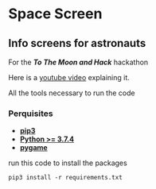 # Space Screen
## Info screens for astronauts
For the ***To The Moon and Hack*** hackathon

Here is a [youtube video](https://tothemoonandhack.devpost.com/?ref_content=default&ref_feature=challenge&ref_medium=discover) explaining it.

All the tools necessary to run the code

### Perquisites

- [__pip3__](https://pip.pypa.io/en/stable/)
- [__Python >= 3.7.4__](https://www.python.org)
- [__pygame__](https://openchttps://www.pygame.org/news)


run this code to install the packages
```
pip3 install -r requirements.txt
```
